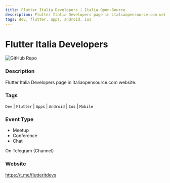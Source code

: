 ```yaml
---
title: Flutter Italia Developers | Italia Open-Source
description: Flutter Italia Developers page in italiaopensource.com website.
tags: dev, flutter, apps, android, ios
---
```

        

# Flutter Italia Developers

![GitHub Repo](https://img.shields.io/static/v1?label=category&message=communities&color=green)

### Description

Flutter Italia Developers page in italiaopensource.com website.

### Tags

`Dev` | `Flutter` | `Apps` | `Android` | `Ios` | `Mobile`

### Event Type

- Meetup
- Conference
- Chat

On Telegram (Channel)

### Website

https://t.me/flutteritdevs